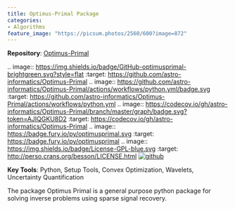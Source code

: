 ```yaml
---
title: Optimus-Primal Package
categories:
- Algorithms
feature_image: "https://picsum.photos/2560/600?image=872"
---
```

**Repository**: [Optimus-Primal](https://github.com/astro-informatics/Optimus-Primal) 

.. image:: https://img.shields.io/badge/GitHub-optimusprimal-brightgreen.svg?style=flat
    :target: https://github.com/astro-informatics/Optimus-Primal
.. image:: https://github.com/astro-informatics/Optimus-Primal/actions/workflows/python.yml/badge.svg
    :target: https://github.com/astro-informatics/Optimus-Primal/actions/workflows/python.yml
.. image:: https://codecov.io/gh/astro-informatics/Optimus-Primal/branch/master/graph/badge.svg?token=AJIQGKU8D2
    :target: https://codecov.io/gh/astro-informatics/Optimus-Primal
.. image:: https://badge.fury.io/py/optimusprimal.svg
    :target: https://badge.fury.io/py/optimusprimal
.. image:: https://img.shields.io/badge/License-GPL-blue.svg
    :target: http://perso.crans.org/besson/LICENSE.html
[![github](https://img.shields.io/badge/GitHub-optimusprimal-brightgreen.svg?style=flat)](https://github.com/astro-informatics/Optimus-Primal)


**Key Tools**: Python, Setup Tools, Convex Optimization, Wavelets, Uncertainty Quantification

The package Optimus Primal is a general purpose python package for solving inverse problems using sparse signal recovery.

<!-- more -->
